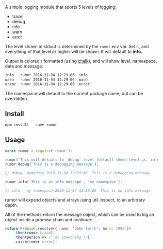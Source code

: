 A simple logging module that sports 5 levels of logging:

- trace
- debug
- info
- warn
- error

The level shown in stdout is determined by the `rumor` env var. Set it,
and everything of that level or higher will be shown. It will default to
**info**.

Output is colored / formatted (using [chalk](https://www.npmjs.com/package/chalk)), 
and will show level, namespace, date and message:

```bash
info   rumor 2016-11-04 12:29:06  info
warn   rumor 2016-11-04 12:29:06  warn
error  rumor 2016-11-04 12:29:06  error
```

The namespace will default to the current package name, but can be overridden.

## Install

```
npm install --save rumor
```

## Usage

```javascript
const rumor = require('rumor');

rumor('This will default to `debug` level (default shown level is `info`).');
rumor.debug('This is a debugging message');

// debug  mymodule 2016-11-04 12:29:06  This is a debugging message

rumor.info('This is an info message', 'my namespace');

// info   my namespace 2016-11-04 12:29:06  This is an info message
```

rumor will expand objects and arrays using util.inspect, to an arbitrary
depth.

All of the methods return the message object, which can be used to log
an object inside a promise chain and continue:

```javascript
return Promise.resolve({ name: 'John Smith', born: 1980 })
	.then(rumor.trace)
	.then(person => /* do something */)
	.catch(rumor.error);
```